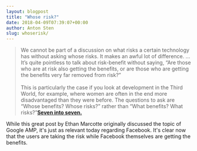 ```yaml
---
layout: blogpost
title: "Whose risk?"
date: 2018-04-09T07:39:07+00:00
author: Anton Sten
slug: whoserisk/
---
```


>We cannot be part of a discussion on what risks a certain technology has without asking whose risks. It makes an awful lot of difference. …It’s quite pointless to talk about risk-benefit without saying, “Are those who are at risk also getting the benefits, or are those who are getting the benefits very far removed from risk?”<br /><br />
This is particularly the case if you look at development in the Third World, for example, where women are often in the end more disadvantaged than they were before. The questions to ask are “Whose benefits? Whose risks?” rather than “What benefits? What risks?”**[Seven into seven.](https://ethanmarcotte.com/wrote/seven-into-seven/)**

While this great post by Ethan Marcotte originally discussed the topic of Google AMP, it's just as relevant today regarding Facebook. It's clear now that the users are taking the risk while Facebook themselves are getting the benefits. 
